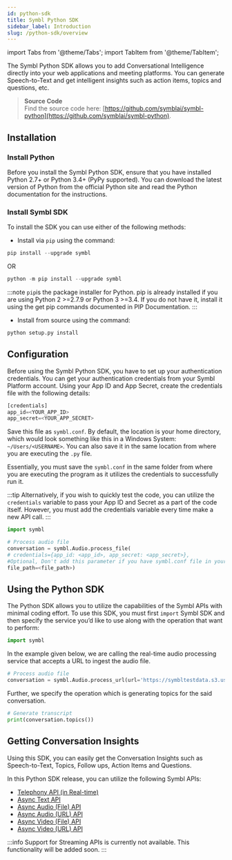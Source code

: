 ```yaml
---
id: python-sdk
title: Symbl Python SDK 
sidebar_label: Introduction
slug: /python-sdk/overview
---
```

import Tabs from '@theme/Tabs';
import TabItem from '@theme/TabItem';

The Symbl Python SDK allows you to add Conversational Intelligence directly into your web applications and meeting platforms. You can generate Speech-to-Text and get intelligent insights such as action items, topics and questions, etc.

> **Source Code** <br/>
Find the source code here: [https://github.com/symblai/symbl-python](https://github.com/symblai/symbl-python). 

## Installation

### Install Python 
Before you install the Symbl Python SDK, ensure that you have installed Python 2.7+ or Python 3.4+ (PyPy supported).
You can download the latest version of Python from the official Python site and read the Python documentation for the instructions.

### Install Symbl SDK 
To install the SDK you can use either of the following methods:

- Install via `pip` using the command:

```py
pip install --upgrade symbl
```
OR

```py
python -m pip install --upgrade symbl
```

:::note
`pip`is the package installer for Python. pip is already installed if you are using Python 2 >=2.7.9 or Python 3 >=3.4. If you do not have it, install it using the get pip commands documented in PIP Documentation. 
:::

- Install from source using the command:

```py
python setup.py install
```
 
## Configuration

Before using the Symbl Python SDK, you have to set up your authentication credentials. You can get your authentication credentials from your Symbl Platform account. 
Using your App ID and App Secret, create the credentials file with the following details:

```py
[credentials]
app_id=<YOUR_APP_ID>
app_secret=<YOUR_APP_SECRET>
```

Save this file as `symbl.conf`. By default, the location is your home directory, which would look something like this in a Windows System: `~/Users/<USERNAME>`.
You can also save it in the same location from where you are executing the `.py` file. 

Essentially, you must save the `symbl.conf` in the same folder from where you are executing the program as it utilizes the credentials to successfully run it. 

:::tip
Alternatively,  if you wish to quickly test the code, you can utilize the `credentials` variable to pass your App ID and Secret as a part of the code itself. However, you must add the credentials variable every time make a new API call. 
:::

```py
import symbl

# Process audio file
conversation = symbl.Audio.process_file(
# credentials={app_id: <app_id>, app_secret: <app_secret>}, 
#Optional, Don't add this parameter if you have symbl.conf file in your home directory.
file_path=<file_path>)
```
## Using the Python SDK

The Python SDK allows you to utilize the capabilities of the Symbl APIs with minimal coding effort. 
To use this SDK, you must first `import` Symbl SDK and then specify the service you’d like to use along with the operation that want to perform:

```py
import symbl
```

In the example given below, we are calling the real-time audio processing service  that accepts a URL to ingest the audio file. 

```py
# Process audio file 
conversation = symbl.Audio.process_url(url='https://symbltestdata.s3.us-east-2.amazonaws.com/sample_audio_file.wav')
```

Further, we specify the operation which is generating topics for the said conversation.

```py
# Generate transcript
print(conversation.topics())
```
## Getting Conversation Insights 

Using this SDK, you can easily get the Conversation Insights such as Speech-to-Text, Topics, Follow ups, Action Items and Questions.

In this Python SDK release, you can utilize the following Symbl APIs:  
- [Telephony API (in Real-time)](/docs/python-sdk/python-sdk-telephony-api)
- [Async Text API](/docs/python-sdk/async-api)
- [Async Audio (File) API](/docs/python-sdk/async-audio)  
- [Async Audio (URL) API](/docs/python-sdk/async-audio#async-audio-url-api)
- [Async Video (File) API](/docs/python-sdk/async-video)
- [Async Video (URL) API](/docs/python-sdk/async-video#async-video-url-api)
 
:::info
Support for Streaming APIs is currently not available. This functionality will be added soon. 
:::


